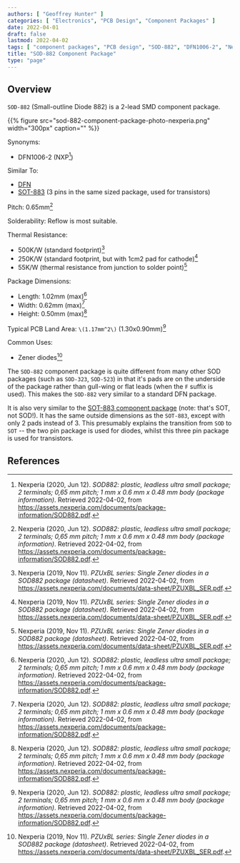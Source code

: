 ```yaml
---
authors: [ "Geoffrey Hunter" ]
categories: [ "Electronics", "PCB Design", "Component Packages" ]
date: 2022-04-01
draft: false
lastmod: 2022-04-02
tags: [ "component packages", "PCB design", "SOD-882", "DFN1006-2", "Nexperia", "NXP" ]
title: "SOD-882 Component Package"
type: "page"
---
```


## Overview

`SOD-882` (Small-outline Diode 882) is a 2-lead SMD component package.

{{% figure src="sod-882-component-package-photo-nexperia.png" width="300px" caption="" %}}

Synonyms:

* DFN1006-2 (NXP[^bib-nexperia-sod-882])

Similar To:

* [DFN](/pcb-design/component-packages/dfn-component-package/)
* [SOT-883](/pcb-design/component-packages/sot-883-component-package/) (3 pins in the same sized package, used for transistors)

Pitch: 0.65mm[^bib-nexperia-sod-882]

Solderability: Reflow is most suitable.

Thermal Resistance:

* 500K/W (standard footprint)[^bib-nexperia-pzuxbl-ds]
* 250K/W (standard footprint, but with 1cm2 pad for cathode)[^bib-nexperia-pzuxbl-ds]
* 55K/W (thermal resistance from junction to solder point)[^bib-nexperia-pzuxbl-ds]

Package Dimensions:

* Length: 1.02mm (max)[^bib-nexperia-sod-882]
* Width: 0.62mm (max)[^bib-nexperia-sod-882]
* Height: 0.50mm (max)[^bib-nexperia-sod-882]

Typical PCB Land Area: `\(1.17mm^2\)` (1.30x0.90mm)[^bib-nexperia-sod-882]

Common Uses:

* Zener diodes[^bib-nexperia-pzuxbl-ds]

The `SOD-882` component package is quite different from many other SOD packages (such as `SOD-323`, `SOD-523`) in that it's pads are on the underside of the package rather than gull-wing or flat leads (when the `F` suffix is used). This makes the `SOD-882` very similar to a standard DFN package.

It is also very similar to the [SOT-883 component package](/pcb-design/component-packages/sot-883-component-package/) (note: that's SOT, not SOD!). It has the same outside dimensions as the `SOT-883`, except with only 2 pads instead of 3. This presumably explains the transition from `SOD` to `SOT` -- the two pin package is used for diodes, whilst this three pin package is used for transistors.

## References

[^bib-nexperia-sod-882]:  Nexperia (2020, Jun 12). _SOD882: plastic, leadless ultra small package; 2 terminals; 0,65 mm pitch; 1 mm x 0.6 mm x 0.48 mm body (package information)_. Retrieved 2022-04-02, from https://assets.nexperia.com/documents/package-information/SOD882.pdf.
[^bib-nexperia-pzuxbl-ds]:  Nexperia (2019, Nov 11). _PZUxBL series: Single Zener diodes in a SOD882 package (datasheet)_. Retrieved 2022-04-02, from https://assets.nexperia.com/documents/data-sheet/PZUXBL_SER.pdf.
